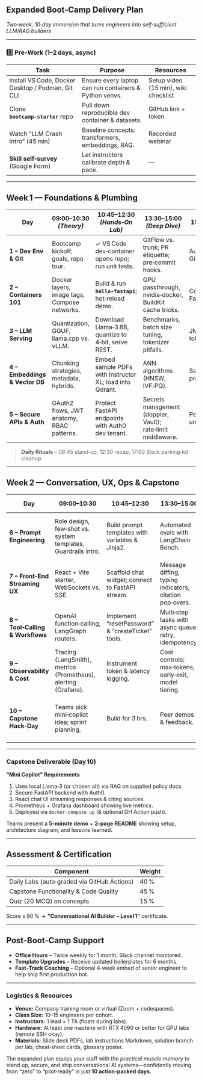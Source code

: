 ## Expanded Boot‑Camp Delivery Plan

*Two‑week, 10‑day immersion that turns engineers into self‑sufficient LLM/RAG builders*

---

### 0️⃣  Pre‑Work (1–2 days, async)

| Task                                              | Purpose                                                | Resources                            |
| ------------------------------------------------- | ------------------------------------------------------ | ------------------------------------ |
| Install VS Code, Docker Desktop / Podman, Git CLI | Ensure every laptop can run containers & Python venvs. | Setup video (15 min), wiki checklist |
| Clone **`bootcamp‑starter`** repo                 | Pull down reproducible dev container & datasets.       | GitHub link + token                  |
| Watch “LLM Crash Intro” (45 min)                  | Baseline concepts: transformers, embeddings, RAG.      | Recorded webinar                     |
| **Skill self‑survey** (Google Form)               | Let instructors calibrate depth & pace.                | —                                    |

---

## Week 1 — Foundations & Plumbing

| Day                            | 09:00–10:30 *(Theory)*                       | 10:45–12:30 *(Hands‑On Lab)*                            | 13:30–15:00 *(Deep Dive)*                                   | 15:15–17:00 *(Lab / Q\&A)*                        |
| ------------------------------ | -------------------------------------------- | ------------------------------------------------------- | ----------------------------------------------------------- | ------------------------------------------------- |
| **1 – Dev Env & Git**          | Bootcamp kickoff, goals, repo tour.          | ✓ VS Code dev‑container opens repo; run unit tests.     | GitFlow vs. trunk; PR etiquette; pre‑commit hooks.          | Automate lint + tests with GitHub Actions.        |
| **2 – Containers 101**         | Docker layers, image tags, Compose networks. | Build & run **`hello‑fastapi`**; hot‑reload demo.       | GPU passthrough, nvidia‑docker, BuildKit cache tricks.      | Compose stack: FastAPI + Qdrant + Jupyter.        |
| **3 – LLM Serving**            | Quantization, GGUF, llama.cpp vs. vLLM.      | Download Llama‑3 8B, quantize to 4‑bit, serve REST.     | Benchmarks, batch size tuning, tokenizer pitfalls.          | JMeter script measuring tokens/sec & latency.     |
| **4 – Embeddings & Vector DB** | Chunking strategies, metadata, hybrids.      | Embed sample PDFs with Instructor XL; load into Qdrant. | ANN algorithms (HNSW, IVF‑PQ).                              | Search queries; discuss precision/recall results. |
| **5 – Secure APIs & Auth**     | OAuth2 flows, JWT anatomy, RBAC patterns.    | Protect FastAPI endpoints with Auth0 dev tenant.        | Secrets management (doppler, Vault); rate‑limit middleware. | Pen‑test: attempt unauthorized query; fix.        |

> **Daily Rituals** – 08:45 stand‑up, 12:30 recap, 17:00 Slack parking‑lot cleanup.

---

## Week 2 — Conversation, UX, Ops & Capstone

| Day                              | 09:00–10:30                                                    | 10:45–12:30                                       | 13:30–15:00                                             | 15:15–17:00                                       |
| -------------------------------- | -------------------------------------------------------------- | ------------------------------------------------- | ------------------------------------------------------- | ------------------------------------------------- |
| **6 – Prompt Engineering**       | Role design, few‑shot vs. system templates, Guardrails intro.  | Build prompt templates with variables & Jinja2.   | Automated evals with LangChain Bench.                   | A/B test two prompts on eval set; chart scores.   |
| **7 – Front‑End Streaming UX**   | React + Vite starter, WebSockets vs. SSE.                      | Scaffold chat widget; connect to FastAPI stream.  | Message diffing, typing indicators, citation pop‑overs. | Style with Tailwind; run Lighthouse audit.        |
| **8 – Tool‑Calling & Workflows** | OpenAI function‑calling, LangGraph routers.                    | Implement “resetPassword” & “createTicket” tools. | Multi‑step tasks with async queue, retry, idempotency.  | Demo end‑to‑end ticket creation via chat.         |
| **9 – Observability & Cost**     | Tracing (LangSmith), metrics (Prometheus), alerting (Grafana). | Instrument token & latency logging.               | Cost controls: max‑tokens, early‑exit, model tiering.   | Create dashboard; set alert for >2 s p95 latency. |
| **10 – Capstone Hack‑Day**       | Teams pick mini‑copilot idea; sprint planning.                 | Build for 3 hrs.                                  | Peer demos & feedback.                                  | Instructor code review, cert criteria check.      |

---

### Capstone Deliverable (Day 10)

**“Mini Copilot” Requirements**

1. Uses local Llama‑3 (or chosen alt) via RAG on supplied policy docs.
2. Secure FastAPI backend with Auth0.
3. React chat UI streaming responses & citing sources.
4. Prometheus + Grafana dashboard showing live metrics.
5. Deployed via `docker‑compose up` (& optional GH Action push).

Teams present a **5‑minute demo** + **2‑page README** showing setup, architecture diagram, and lessons learned.

---

## Assessment & Certification

| Component                                   | Weight |
| ------------------------------------------- | ------ |
| Daily Labs (auto‑graded via GitHub Actions) | 40 %   |
| Capstone Functionality & Code Quality       | 45 %   |
| Quiz (20 MCQ) on concepts                   | 15 %   |

Score ≥ 80 % → **“Conversational AI Builder – Level 1”** certificate.

---

## Post‑Boot‑Camp Support

* **Office Hours** – Twice weekly for 1 month; Slack channel monitored.
* **Template Upgrades** – Receive updated boilerplates for 6 months.
* **Fast‑Track Coaching** – Optional 4‑week embed of senior engineer to help ship first production bot.

---

### Logistics & Resources

* **Venue:** Company training room or virtual (Zoom + codespaces).
* **Class Size:** 10–15 engineers per cohort.
* **Instructors:** 1 lead + 1 TA (floats during labs).
* **Hardware:** At least one machine with RTX 4090 or better for GPU labs (remote SSH okay).
* **Materials:** Slide deck PDFs, lab instructions Markdown, solution branch per lab, cheat‑sheet cards, glossary poster.

The expanded plan equips your staff with the *practical muscle memory* to stand up, secure, and ship conversational AI systems—confidently moving from “zero” to “pilot‑ready” in just **10 action‑packed days**.
